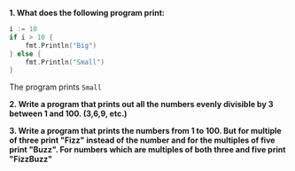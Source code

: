 **1. What does the following program print:**
```go
i := 10
if i > 10 {
    fmt.Println("Big")
} else {
    fmt.Println("Small")
}
```

The program prints `Small`

**2. Write a program that prints out all the numbers evenly divisible by 3
between 1 and 100. (3,6,9, etc.)**  

**3. Write a program that prints the numbers from 1 to 100. But for multiple
of three print "Fizz" instead of the number and for the multiples of five
print "Buzz". For numbers which are multiples of both three and five print
"FizzBuzz"**  
